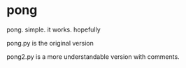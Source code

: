 # pong
pong. simple. it works. hopefully

pong.py is the original version

pong2.py is a more understandable version with comments.
